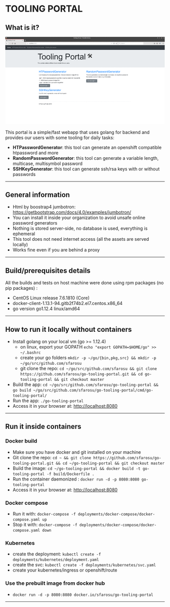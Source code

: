 # TOOLING PORTAL

## What is it?

![Dashboard](web/assets/custom/img/preview.gif "Dashboard")

This portal is a simple/fast webapp that uses golang for backend and provides our users with some tooling for daily tasks:

- **HTPasswordGenerator**: this tool can generate an openshift compatible htpassword and more
- **RandomPasswordGenerator**: this tool can generate a variable length, multicase, multisymbol password
- **SSHKeyGenerator**: this tool can generate ssh/rsa keys with or without passwords
___
## General information

- Html by boostrap4 jumbotron: https://getbootstrap.com/docs/4.0/examples/jumbotron/ 
- You can install it inside your organization to avoid unsafe online password generators
- Nothing is stored server-side, no database is used, everything is ephemeral
- This tool does not need internet access (all the assets are served locally)
- Works fine even if you are behind a proxy
___
## Build/prerequisites details

All the builds and tests on host machine were done using rpm packages (no pip packages) :

- CentOS Linux release 7.6.1810 (Core)
- docker-client-1.13.1-94.gitb2f74b2.el7.centos.x86_64
- go version go1.12.4 linux/amd64
___
## How to run it locally without containers

- Install golang on your local vm (go >= 1.12.4)
	- on linux, export your GOPATH `echo "export GOPATH=$HOME/go" >> ~/.bashrc`
	- create your go folders `mkdir -p ~/go/{bin,pkg,src} && mkdir -p ~/go/src/github.com/sfarosu`
	- git clone the repo: `cd ~/go/src/github.com/sfarosu && git clone https://github.com/sfarosu/go-tooling-portal.git && cd go-tooling-portal && git checkout master`
- Build the app: `cd ~/go/src/github.com/sfarosu/go-tooling-portal && go build ~/go/src/github.com/sfarosu/go-tooling-portal/cmd/go-tooling-portal/`
- Run the app: `./go-tooling-portal`
- Access it in your browser at: [http://localhost:8080](http://localhost:8080)
___
## Run it inside containers

### Docker build

- Make sure you have docker and git installed on your machine
- Git clone the repo: `cd ~ && git clone https://github.com/sfarosu/go-tooling-portal.git && cd ~/go-tooling-portal && git checkout master`
- Build the image: `cd ~/go-tooling-portal && docker build -t go-tooling-portal -f build/Dockerfile .`
- Run the container daemonized : `docker run -d -p 8080:8080 go-tooling-portal`
- Access it in your browser at: [http://localhost:8080](http://localhost:8080)

### Docker compose

- Run it with: `docker-compose -f deployments/docker-compose/docker-compose.yaml up`
- Stop it with: `docker-compose -f deployments/docker-compose/docker-compose.yaml down`

### Kubernetes

- create the deployment: `kubectl create -f deployments/kubernetes/deployment.yaml`
- create the svc: `kubectl create -f deployments/kubernetes/svc.yaml`
- create your kubernetes/ingress or openshift/route

### Use the prebuilt image from docker hub

- `docker run -d -p 8080:8080 docker.io/sfarosu/go-tooling-portal`
___